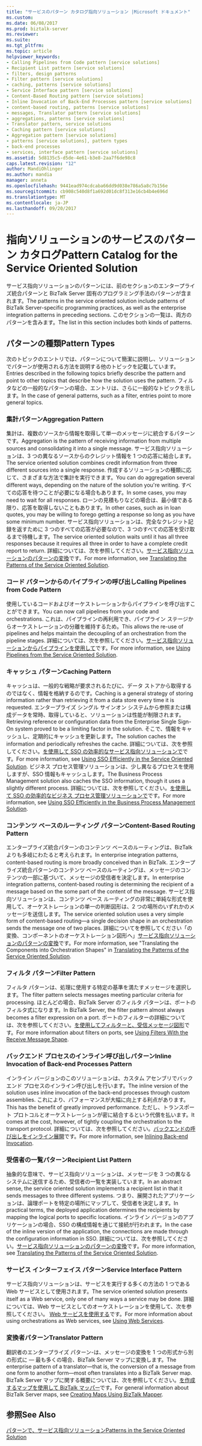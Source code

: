```yaml
---
title: "サービスのパターン カタログ指向ソリューション |Microsoft ドキュメント"
ms.custom: 
ms.date: 06/08/2017
ms.prod: biztalk-server
ms.reviewer: 
ms.suite: 
ms.tgt_pltfrm: 
ms.topic: article
helpviewer_keywords:
- Calling Pipelines from Code pattern [service solutions]
- Recipient List pattern [service solutions]
- filters, design patterns
- Filter pattern [service solutions]
- caching, patterns [service solutions]
- Service Interface pattern [service solutions]
- Content-Based Routing pattern [service solutions]
- Inline Invocation of Back-End Processes pattern [service solutions]
- content-based routing, patterns [service solutions]
- messages, Translator pattern [service solutions]
- aggregations, patterns [service solutions]
- Translator pattern, service solutions
- Caching pattern [service solutions]
- Aggregation pattern [service solutions]
- patterns [service solutions], pattern types
- back-end processes
- services, interface pattern [service solutions]
ms.assetid: 5d8135c5-d5de-4e61-b3e8-2aa7f6de98c8
caps.latest.revision: "12"
author: MandiOhlinger
ms.author: mandia
manager: anneta
ms.openlocfilehash: 9441ead974cdcaba66dd9d038e786a5a8c7b156e
ms.sourcegitcommit: cb908c540d8f1a692d01dc8f313e16cb4b4e696d
ms.translationtype: MT
ms.contentlocale: ja-JP
ms.lasthandoff: 09/20/2017
---
```

# <a name="pattern-catalog-for-the-service-oriented-solution"></a><span data-ttu-id="a6b91-102">指向ソリューションのサービスのパターン カタログ</span><span class="sxs-lookup"><span data-stu-id="a6b91-102">Pattern Catalog for the Service Oriented Solution</span></span>
<span data-ttu-id="a6b91-103">サービス指向ソリューションのパターンには、前のセクションのエンタープライズ統合パターンと BizTalk Server 固有のプログラミング手法のパターンが含まれます。</span><span class="sxs-lookup"><span data-stu-id="a6b91-103">The patterns in the service oriented solution include patterns of BizTalk Server-specific programming practices, as well as the enterprise integration patterns in preceding sections.</span></span> <span data-ttu-id="a6b91-104">このセクションの一覧は、両方のパターンを含みます。</span><span class="sxs-lookup"><span data-stu-id="a6b91-104">The list in this section includes both kinds of patterns.</span></span>  
  
## <a name="pattern-types"></a><span data-ttu-id="a6b91-105">パターンの種類</span><span class="sxs-lookup"><span data-stu-id="a6b91-105">Pattern Types</span></span>  
 <span data-ttu-id="a6b91-106">次のトピックのエントリでは、パターンについて簡潔に説明し、ソリューションでパターンが使用される方法を説明する他のトピックを記載しています。</span><span class="sxs-lookup"><span data-stu-id="a6b91-106">Entries described in the following topics briefly describe the pattern and point to other topics that describe how the solution uses the pattern.</span></span> <span data-ttu-id="a6b91-107">フィルタなどの一般的なパターンの場合、エントリは、さらに一般的なトピックを示します。</span><span class="sxs-lookup"><span data-stu-id="a6b91-107">In the case of general patterns, such as a filter, entries point to more general topics.</span></span>  
  
### <a name="aggregation-pattern"></a><span data-ttu-id="a6b91-108">集計パターン</span><span class="sxs-lookup"><span data-stu-id="a6b91-108">Aggregation Pattern</span></span>  
 <span data-ttu-id="a6b91-109">集計は、複数のソースから情報を取得して単一のメッセージに統合するパターンです。</span><span class="sxs-lookup"><span data-stu-id="a6b91-109">Aggregation is the pattern of receiving information from multiple sources and consolidating it into a single message.</span></span> <span data-ttu-id="a6b91-110">サービス指向ソリューションは、3 つの異なるソースからのクレジット情報を 1 つの応答に結合します。</span><span class="sxs-lookup"><span data-stu-id="a6b91-110">The service oriented solution combines credit information from three different sources into a single response.</span></span> <span data-ttu-id="a6b91-111">作成するソリューションの種類に応じて、さまざまな方法で集計を実行できます。</span><span class="sxs-lookup"><span data-stu-id="a6b91-111">You can do aggregation several different ways, depending on the nature of the solution you're writing.</span></span> <span data-ttu-id="a6b91-112">すべての応答を待つことが必要になる場合もあります。</span><span class="sxs-lookup"><span data-stu-id="a6b91-112">In some cases, you may need to wait for all responses.</span></span> <span data-ttu-id="a6b91-113">ローンの見積もりなどの場合は、最小値である限り、応答を取得しないこともあります。</span><span class="sxs-lookup"><span data-stu-id="a6b91-113">In other cases, such as in loan quotes, you may be willing to forego getting a response so long as you have some minimum number.</span></span> <span data-ttu-id="a6b91-114">サービス指向ソリューションは、完全なクレジット記録を返すために 3 つのすべての応答が必要なので、3 つのすべての応答を受け取るまで待機します。</span><span class="sxs-lookup"><span data-stu-id="a6b91-114">The service oriented solution waits until it has all three responses because it requires all three in order to have a complete credit report to return.</span></span> <span data-ttu-id="a6b91-115">詳細については、次を参照してください。[サービス指向ソリューションのパターンの変換](../core/translating-the-patterns-of-the-service-oriented-solution.md)です。</span><span class="sxs-lookup"><span data-stu-id="a6b91-115">For more information, see [Translating the Patterns of the Service Oriented Solution](../core/translating-the-patterns-of-the-service-oriented-solution.md).</span></span>  
  
### <a name="calling-pipelines-from-code-pattern"></a><span data-ttu-id="a6b91-116">コード パターンからのパイプラインの呼び出し</span><span class="sxs-lookup"><span data-stu-id="a6b91-116">Calling Pipelines from Code Pattern</span></span>  
 <span data-ttu-id="a6b91-117">使用しているコードおよびオーケストレーションからパイプラインを呼び出すことができます。</span><span class="sxs-lookup"><span data-stu-id="a6b91-117">You can now call pipelines from your code and orchestrations.</span></span> <span data-ttu-id="a6b91-118">これは、パイプラインの再利用でき、パイプライン ステージからオーケストレーションの分離を維持するため。</span><span class="sxs-lookup"><span data-stu-id="a6b91-118">This allows the re-use of pipelines and helps maintain the decoupling of an orchestration from the pipeline stages.</span></span> <span data-ttu-id="a6b91-119">詳細については、次を参照してください。[サービス指向ソリューションからパイプラインを使用して](../core/using-pipelines-from-the-service-oriented-solution.md)です。</span><span class="sxs-lookup"><span data-stu-id="a6b91-119">For more information, see [Using Pipelines from the Service Oriented Solution](../core/using-pipelines-from-the-service-oriented-solution.md).</span></span>  
  
### <a name="caching-pattern"></a><span data-ttu-id="a6b91-120">キャッシュ パターン</span><span class="sxs-lookup"><span data-stu-id="a6b91-120">Caching Pattern</span></span>  
 <span data-ttu-id="a6b91-121">キャッシュは、一般的な戦略が要求されるたびに、データ ストアから取得するのではなく、情報を格納するのです。</span><span class="sxs-lookup"><span data-stu-id="a6b91-121">Caching is a general strategy of storing information rather than retrieving it from a data store every time it is requested.</span></span> <span data-ttu-id="a6b91-122">エンタープライズ シングル サインオン システムから参照または構成データを常時、取得していると、ソリューションは性能が制限されます。</span><span class="sxs-lookup"><span data-stu-id="a6b91-122">Retrieving reference or configuration data from the Enterprise Single Sign-On system proved to be a limiting factor in the solution.</span></span> <span data-ttu-id="a6b91-123">そこで、情報をキャッシュし、定期的にキャッシュを更新します。</span><span class="sxs-lookup"><span data-stu-id="a6b91-123">The solution caches the information and periodically refreshes the cache.</span></span> <span data-ttu-id="a6b91-124">詳細については、次を参照してください。[を使用して SSO の効率的なサービス指向ソリューションで](../core/using-sso-efficiently-in-the-service-oriented-solution.md)です。</span><span class="sxs-lookup"><span data-stu-id="a6b91-124">For more information, see [Using SSO Efficiently in the Service Oriented Solution](../core/using-sso-efficiently-in-the-service-oriented-solution.md).</span></span> <span data-ttu-id="a6b91-125">ビジネス プロセス管理ソリューションは、少し異なるプロセスを使用しますが、SSO 情報もキャッシュします。</span><span class="sxs-lookup"><span data-stu-id="a6b91-125">The Business Process Management solution also caches the SSO information, though it uses a slightly different process.</span></span> <span data-ttu-id="a6b91-126">詳細については、次を参照してください。[を使用して SSO の効率的なビジネス プロセス管理ソリューションで](../core/using-sso-efficiently-in-the-business-process-management-solution.md)です。</span><span class="sxs-lookup"><span data-stu-id="a6b91-126">For more information, see [Using SSO Efficiently in the Business Process Management Solution](../core/using-sso-efficiently-in-the-business-process-management-solution.md).</span></span>  
  
### <a name="content-based-routing-pattern"></a><span data-ttu-id="a6b91-127">コンテンツ ベースのルーティング パターン</span><span class="sxs-lookup"><span data-stu-id="a6b91-127">Content-Based Routing Pattern</span></span>  
 <span data-ttu-id="a6b91-128">エンタープライズ統合パターンのコンテンツ ベースのルーティングは、BizTalk よりも多岐にわたると考えられます。</span><span class="sxs-lookup"><span data-stu-id="a6b91-128">In enterprise integration patterns, content-based routing is more broadly conceived than in BizTalk.</span></span> <span data-ttu-id="a6b91-129">エンタープライズ統合パターンのコンテンツ ベースのルーティングは、メッセージのコンテンツの一部に基づいて、メッセージの受信者を決定します。</span><span class="sxs-lookup"><span data-stu-id="a6b91-129">In enterprise integration patterns, content-based routing is determining the recipient of a message based on the some part of the content of the message.</span></span> <span data-ttu-id="a6b91-130">サービス指向ソリューションは、コンテンツ ベース ルーティングの非常に単純な形式を使用して、オーケストレーションの単一の判断図形は、2 つの場所のいずれかのメッセージを送信します。</span><span class="sxs-lookup"><span data-stu-id="a6b91-130">The service oriented solution uses a very simple form of content-based routing—a single decision shape in an orchestration sends the message one of two places.</span></span> <span data-ttu-id="a6b91-131">詳細についてを参照してください「の変換、コンポーネントのオーケストレーション図形へ」[サービス指向ソリューションのパターンの変換](../core/translating-the-patterns-of-the-service-oriented-solution.md)です。</span><span class="sxs-lookup"><span data-stu-id="a6b91-131">For more information, see "Translating the Components into Orchestration Shapes" in [Translating the Patterns of the Service Oriented Solution](../core/translating-the-patterns-of-the-service-oriented-solution.md).</span></span>  
  
### <a name="filter-pattern"></a><span data-ttu-id="a6b91-132">フィルタ パターン</span><span class="sxs-lookup"><span data-stu-id="a6b91-132">Filter Pattern</span></span>  
 <span data-ttu-id="a6b91-133">フィルタ パターンは、処理に使用する特定の基準を満たすメッセージを選択します。</span><span class="sxs-lookup"><span data-stu-id="a6b91-133">The filter pattern selects messages meeting particular criteria for processing.</span></span> <span data-ttu-id="a6b91-134">ほとんどの場合、BizTalk Server のフィルタ パターンは、ポートのフィルタ式になります。</span><span class="sxs-lookup"><span data-stu-id="a6b91-134">In BizTalk Server, the filter pattern almost always becomes a filter expression on a port.</span></span> <span data-ttu-id="a6b91-135">ポートのフィルターの詳細については、次を参照してください。[を使用してフィルターと、受信メッセージ図形](../core/using-filters-with-the-receive-message-shape.md)です。</span><span class="sxs-lookup"><span data-stu-id="a6b91-135">For more information about filters on ports, see [Using Filters With the Receive Message Shape](../core/using-filters-with-the-receive-message-shape.md).</span></span>  
  
### <a name="inline-invocation-of-back-end-processes-pattern"></a><span data-ttu-id="a6b91-136">バックエンド プロセスのインライン呼び出しパターン</span><span class="sxs-lookup"><span data-stu-id="a6b91-136">Inline Invocation of Back-end Processes Pattern</span></span>  
 <span data-ttu-id="a6b91-137">インライン バージョンのこのソリューションは、カスタム アセンブリでバックエンド プロセスのインライン呼び出しを行います。</span><span class="sxs-lookup"><span data-stu-id="a6b91-137">The inline version of the solution uses inline invocation of the back-end processes through custom assemblies.</span></span> <span data-ttu-id="a6b91-138">これにより、パフォーマンスが大幅に向上する利点があります。</span><span class="sxs-lookup"><span data-stu-id="a6b91-138">This has the benefit of greatly improved performance.</span></span> <span data-ttu-id="a6b91-139">ただし、トランスポート プロトコルとオーケストレーションが密に結合するという代償を払います。</span><span class="sxs-lookup"><span data-stu-id="a6b91-139">It comes at the cost, however, of tightly coupling the orchestration to the transport protocol.</span></span> <span data-ttu-id="a6b91-140">詳細については、次を参照してください。[バックエンドの呼び出しをインライン展開](../core/inlining-back-end-invocation.md)です。</span><span class="sxs-lookup"><span data-stu-id="a6b91-140">For more information, see [Inlining Back-end Invocation](../core/inlining-back-end-invocation.md).</span></span>  
  
### <a name="recipient-list-pattern"></a><span data-ttu-id="a6b91-141">受信者の一覧パターン</span><span class="sxs-lookup"><span data-stu-id="a6b91-141">Recipient List Pattern</span></span>  
 <span data-ttu-id="a6b91-142">抽象的な意味で、サービス指向ソリューションは、メッセージを 3 つの異なるシステムに送信するため、受信者の一覧を実装しています。</span><span class="sxs-lookup"><span data-stu-id="a6b91-142">In an abstract sense, the service oriented solution implements a recipient list in that it sends messages to three different systems.</span></span> <span data-ttu-id="a6b91-143">つまり、展開されたアプリケーションは、論理ポートを特定の場所にマップして、受信者を決定します。</span><span class="sxs-lookup"><span data-stu-id="a6b91-143">In practical terms, the deployed application determines the recipients by mapping the logical ports to specific locations.</span></span> <span data-ttu-id="a6b91-144">インライン バージョンのアプリケーションの場合、SSO の構成情報を通じて接続が行われます。</span><span class="sxs-lookup"><span data-stu-id="a6b91-144">In the case of the inline version of the application, the connections are made through the configuration information in SSO.</span></span> <span data-ttu-id="a6b91-145">詳細については、次を参照してください。[サービス指向ソリューションのパターンの変換](../core/translating-the-patterns-of-the-service-oriented-solution.md)です。</span><span class="sxs-lookup"><span data-stu-id="a6b91-145">For more information, see [Translating the Patterns of the Service Oriented Solution](../core/translating-the-patterns-of-the-service-oriented-solution.md).</span></span>  
  
### <a name="service-interface-pattern"></a><span data-ttu-id="a6b91-146">サービス インターフェイス パターン</span><span class="sxs-lookup"><span data-stu-id="a6b91-146">Service Interface Pattern</span></span>  
 <span data-ttu-id="a6b91-147">サービス指向ソリューションは、サービスを実行する多くの方法の 1 つである Web サービスとして使用されます。</span><span class="sxs-lookup"><span data-stu-id="a6b91-147">The service oriented solution presents itself as a Web service, only one of many ways a service may be done.</span></span> <span data-ttu-id="a6b91-148">詳細については、Web サービスとしてのオーケストレーションを使用して、次を参照してください。 [Web サービスを使用する](../core/using-web-services.md)です。</span><span class="sxs-lookup"><span data-stu-id="a6b91-148">For more information about using orchestrations as Web services, see [Using Web Services](../core/using-web-services.md).</span></span>  
  
### <a name="translator-pattern"></a><span data-ttu-id="a6b91-149">変換者パターン</span><span class="sxs-lookup"><span data-stu-id="a6b91-149">Translator Pattern</span></span>  
 <span data-ttu-id="a6b91-150">翻訳者のエンタープライズ パターン-は、メッセージの変換を 1 つの形式から別の形式に — 最も多くの場合、BizTalk Server マップに変換します。</span><span class="sxs-lookup"><span data-stu-id="a6b91-150">The enterprise pattern of a translator—that is, the conversion of a message from one form to another form—most often translates into a BizTalk Server map.</span></span> <span data-ttu-id="a6b91-151">BizTalk Server マップに関する概要については、次を参照してください。[を作成するマップを使用して BizTalk マッパー](../core/creating-maps-using-biztalk-mapper.md)です。</span><span class="sxs-lookup"><span data-stu-id="a6b91-151">For general information about BizTalk Server maps, see [Creating Maps Using BizTalk Mapper](../core/creating-maps-using-biztalk-mapper.md).</span></span>  
  
## <a name="see-also"></a><span data-ttu-id="a6b91-152">参照</span><span class="sxs-lookup"><span data-stu-id="a6b91-152">See Also</span></span>  
 [<span data-ttu-id="a6b91-153">パターンで、サービス指向ソリューション</span><span class="sxs-lookup"><span data-stu-id="a6b91-153">Patterns in the Service Oriented Solution</span></span>](../core/patterns-in-the-service-oriented-solution.md)
